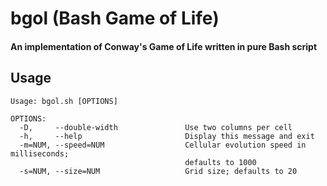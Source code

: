 # bgol (Bash Game of Life)
#### An implementation of Conway's Game of Life written in pure Bash script

## Usage
````
Usage: bgol.sh [OPTIONS]

OPTIONS:
  -D,     --double-width               Use two columns per cell
  -h,     --help                       Display this message and exit
  -m=NUM, --speed=NUM                  Cellular evolution speed in milliseconds;
                                       defaults to 1000
  -s=NUM, --size=NUM                   Grid size; defaults to 20
````
